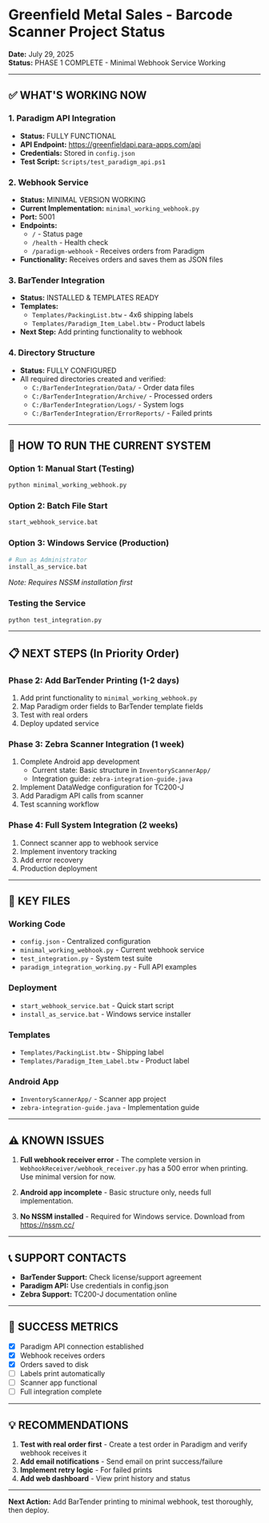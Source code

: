 # Greenfield Metal Sales - Barcode Scanner Project Status

**Date:** July 29, 2025  
**Status:** PHASE 1 COMPLETE - Minimal Webhook Service Working

---

## ✅ WHAT'S WORKING NOW

### 1. Paradigm API Integration
- **Status:** FULLY FUNCTIONAL
- **API Endpoint:** https://greenfieldapi.para-apps.com/api
- **Credentials:** Stored in `config.json`
- **Test Script:** `Scripts/test_paradigm_api.ps1`

### 2. Webhook Service
- **Status:** MINIMAL VERSION WORKING
- **Current Implementation:** `minimal_working_webhook.py`
- **Port:** 5001
- **Endpoints:**
  - `/` - Status page
  - `/health` - Health check
  - `/paradigm-webhook` - Receives orders from Paradigm
- **Functionality:** Receives orders and saves them as JSON files

### 3. BarTender Integration
- **Status:** INSTALLED & TEMPLATES READY
- **Templates:**
  - `Templates/PackingList.btw` - 4x6 shipping labels
  - `Templates/Paradigm_Item_Label.btw` - Product labels
- **Next Step:** Add printing functionality to webhook

### 4. Directory Structure
- **Status:** FULLY CONFIGURED
- All required directories created and verified:
  - `C:/BarTenderIntegration/Data/` - Order data files
  - `C:/BarTenderIntegration/Archive/` - Processed orders
  - `C:/BarTenderIntegration/Logs/` - System logs
  - `C:/BarTenderIntegration/ErrorReports/` - Failed prints

---

## 🚀 HOW TO RUN THE CURRENT SYSTEM

### Option 1: Manual Start (Testing)
```bash
python minimal_working_webhook.py
```

### Option 2: Batch File Start
```bash
start_webhook_service.bat
```

### Option 3: Windows Service (Production)
```bash
# Run as Administrator
install_as_service.bat
```
*Note: Requires NSSM installation first*

### Testing the Service
```bash
python test_integration.py
```

---

## 📋 NEXT STEPS (In Priority Order)

### Phase 2: Add BarTender Printing (1-2 days)
1. Add print functionality to `minimal_working_webhook.py`
2. Map Paradigm order fields to BarTender template fields
3. Test with real orders
4. Deploy updated service

### Phase 3: Zebra Scanner Integration (1 week)
1. Complete Android app development
   - Current state: Basic structure in `InventoryScannerApp/`
   - Integration guide: `zebra-integration-guide.java`
2. Implement DataWedge configuration for TC200-J
3. Add Paradigm API calls from scanner
4. Test scanning workflow

### Phase 4: Full System Integration (2 weeks)
1. Connect scanner app to webhook service
2. Implement inventory tracking
3. Add error recovery
4. Production deployment

---

## 📁 KEY FILES

### Working Code
- `config.json` - Centralized configuration
- `minimal_working_webhook.py` - Current webhook service
- `test_integration.py` - System test suite
- `paradigm_integration_working.py` - Full API examples

### Deployment
- `start_webhook_service.bat` - Quick start script
- `install_as_service.bat` - Windows service installer

### Templates
- `Templates/PackingList.btw` - Shipping label
- `Templates/Paradigm_Item_Label.btw` - Product label

### Android App
- `InventoryScannerApp/` - Scanner app project
- `zebra-integration-guide.java` - Implementation guide

---

## ⚠️ KNOWN ISSUES

1. **Full webhook receiver error** - The complete version in `WebhookReceiver/webhook_receiver.py` has a 500 error when printing. Use minimal version for now.

2. **Android app incomplete** - Basic structure only, needs full implementation.

3. **No NSSM installed** - Required for Windows service. Download from https://nssm.cc/

---

## 📞 SUPPORT CONTACTS

- **BarTender Support:** Check license/support agreement
- **Paradigm API:** Use credentials in config.json
- **Zebra Support:** TC200-J documentation online

---

## 🎯 SUCCESS METRICS

- [x] Paradigm API connection established
- [x] Webhook receives orders
- [x] Orders saved to disk
- [ ] Labels print automatically
- [ ] Scanner app functional
- [ ] Full integration complete

---

## 💡 RECOMMENDATIONS

1. **Test with real order first** - Create a test order in Paradigm and verify webhook receives it
2. **Add email notifications** - Send email on print success/failure
3. **Implement retry logic** - For failed prints
4. **Add web dashboard** - View print history and status

---

**Next Action:** Add BarTender printing to minimal webhook, test thoroughly, then deploy. 